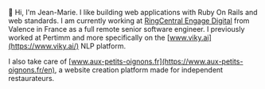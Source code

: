 👋 Hi, I'm Jean-Marie. I like building web applications with Ruby On Rails and web standards. I am currently working at [RingCentral Engage Digital](https://www.ringcentral.com/digital-customer-engagement.html) from Valence in France as a full remote senior software engineer. I previously worked at Pertimm and more specifically on the [www.viky.ai](https://www.viky.ai/) NLP platform.

I also take care of [www.aux-petits-oignons.fr](https://www.aux-petits-oignons.fr/en), a website creation platform made for independent restaurateurs.
